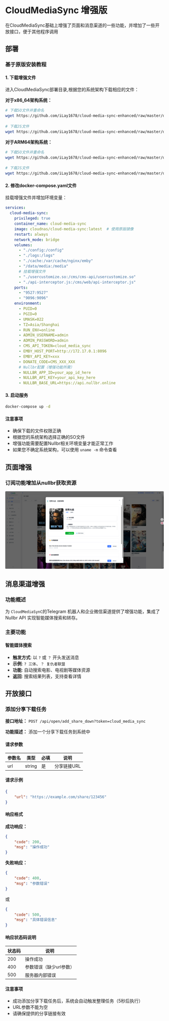 
# CloudMediaSync 增强版

在CloudMediaSync基础上增强了页面和消息渠道的一些功能，并增加了一些开放接口，便于其他程序调用

## 部署

### 基于原版安装教程


#### 1. 下载增强文件

进入CloudMediaSync部署目录,根据您的系统架构下载相应的文件：

**对于x86_64架构系统：**
```bash
# 下载SO文件并重命名
wget https://github.com/iLay1678/cloud-media-sync-enhanced/raw/master/dist/usercustomize.cpython-312-x86_64-linux-gnu.so -O usercustomize.so

# 下载JS文件
wget https://github.com/iLay1678/cloud-media-sync-enhanced/raw/master/dist/api-interceptor.js
```

**对于ARM64架构系统：**
```bash
# 下载SO文件并重命名
wget https://github.com/iLay1678/cloud-media-sync-enhanced/raw/master/dist/usercustomize.cpython-312-aarch64-linux-gnu.so -O usercustomize.so

# 下载JS文件
wget https://github.com/iLay1678/cloud-media-sync-enhanced/raw/master/dist/api-interceptor.js
```

#### 2. 修改docker-compose.yaml文件

挂载增强文件并增加环境变量：

```yaml
services:
  cloud-media-sync:
    privileged: true
    container_name: cloud-media-sync
    image: cloudnas/cloud-media-sync:latest  # 使用原版镜像
    restart: always
    network_mode: bridge
    volumes:
      - "./config:/config"
      - "./logs:/logs"
      - "./cache:/var/cache/nginx/emby"
      - "/data/media:/media"
      # 挂载增强文件
      - "./usercustomize.so:/cms/cms-api/usercustomize.so"
      - "./api-interceptor.js:/cms/web/api-interceptor.js"
    ports:
      - "9527:9527"
      - "9096:9096"
    environment:
      - PUID=0
      - PGID=0
      - UMASK=022
      - TZ=Asia/Shanghai
      - RUN_ENV=online
      - ADMIN_USERNAME=admin
      - ADMIN_PASSWORD=admin
      - CMS_API_TOKEN=cloud_media_sync
      - EMBY_HOST_PORT=http://172.17.0.1:8096
      - EMBY_API_KEY=xxx
      - DONATE_CODE=CMS_XXX_XXX
      # Nullbr配置（增强功能所需）
      - NULLBR_APP_ID=your_app_id_here
      - NULLBR_API_KEY=your_api_key_here
      - NULLBR_BASE_URL=https://api.nullbr.online
```

#### 3. 启动服务

```bash
docker-compose up -d
```

#### 注意事项

- 确保下载的文件权限正确
- 根据您的系统架构选择正确的SO文件
- 增强功能需要配置Nullbr相关环境变量才能正常工作
- 如果您不确定系统架构，可以使用 `uname -m` 命令查看
## 页面增强
### 订阅功能增加从nullbr获取资源
![](https://github.com/iLay1678/cloud-media-sync-enhanced/raw/master/img/nullbr.png)
## 消息渠道增强

### 功能概述

为 `CloudMediaSynC`的Telegram 机器人和企业微信渠道提供了增强功能，集成了 Nullbr API 实现智能媒体搜索和转存。

### 主要功能

#### 智能媒体搜索
- **触发方式**: 以 `?` 或 `？` 开头发送消息
- **示例**: `? 三体`、`？ 复仇者联盟`
- **功能**: 自动搜索电影、电视剧等媒体资源
- **返回**: 搜索结果列表，支持查看详情



## 开放接口

### 添加分享下载任务

**接口地址：** `POST /api/open/add_share_down?token=cloud_media_sync`

**功能描述：** 添加一个分享下载任务到系统中

#### 请求参数

| 参数名 | 类型 | 必填 | 说明 |
|--------|------|------|------|
| url | string | 是 | 分享链接URL |

#### 请求示例

```json
{
    "url": "https://example.com/share/123456"
}
```

#### 响应格式

**成功响应：**
```json
{
    "code": 200,
    "msg": "操作成功"
}
```

**失败响应：**
```json
{
    "code": 400,
    "msg": "参数错误"
}
```

或

```json
{
    "code": 500,
    "msg": "具体错误信息"
}
```

#### 响应状态码说明

| 状态码 | 说明 |
|--------|------|
| 200 | 操作成功 |
| 400 | 参数错误（缺少url参数） |
| 500 | 服务器内部错误 |

#### 注意事项

- 成功添加分享下载任务后，系统会自动触发整理任务（5秒后执行）
- URL参数不能为空
- 请确保提供的分享链接有效
